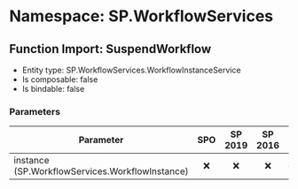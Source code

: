 # Namespace: SP.WorkflowServices

## Function Import: SuspendWorkflow

- Entity type: SP.WorkflowServices.WorkflowInstanceService
- Is composable: false
- Is bindable: false

### Parameters

Parameter | SPO | SP 2019 | SP 2016 | SP 2013
----------|:---:|:-------:|:-------:|:-------
instance (SP.WorkflowServices.WorkflowInstance) | ❌ | ❌ | ❌ | ✅
